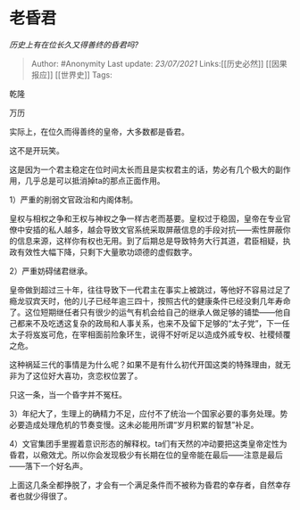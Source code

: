 # 老昏君
*历史上有在位长久又得善终的昏君吗?*

> Author: #Anonymity
> Last update: *23/07/2021*
> Links:[[历史必然]] [[因果报应]] [[世界史]]
> Tags:

乾隆

万历

实际上，在位久而得善终的皇帝，大多数都是昏君。

这不是开玩笑。

这是因为一个君主稳定在位时间太长而且是实权君主的话，势必有几个极大的副作用，几乎总是可以抵消掉ta的那点正面作用。

1）严重的削弱文官政治和内阁体制。

皇权与相权之争和王权与神权之争一样古老而基要。皇权过于稳固，皇帝在专业官僚中安插的私人越多，越会导致文官系统采取屏蔽信息的手段对抗——索性屏蔽你的信息来源，这样你有权也无用。到了后期总是导致特务大行其道，君臣相疑，执政有效性大幅下降，只剩下大量歌功颂德的虚假数字。

2）严重妨碍储君继承。

皇帝做到超过三十年，往往导致下一代君主在事实上被跳过，等他好不容易过足了瘾龙驭宾天时，他的儿子已经年逾三四十，按照古代的健康条件已经没剩几年寿命了。这位短期继任者只有很少的运气有机会给自己的继承人做足够的铺垫——他自己都来不及吃透这复杂的政局和人事关系，也来不及留下足够的“太子党”，下一任太子将岌岌可危，在宰相面前险象环生，说得不好听足以造成外戚专权、社稷倾覆之危。

这种祸延三代的事情是为什么呢？如果不是有什么初代开国这类的特殊理由，就无非为了这位好大喜功，贪恋权位罢了。

只这一条，当一个昏字并不冤枉。

3）年纪大了，生理上的确精力不足，应付不了统治一个国家必要的事务处理。势必要造成处理危机的节奏变慢。这未必能用所谓“岁月积累的智慧”补足。

4）文官集团手里握着意识形态的解释权。ta们有天然的冲动要把这类皇帝定性为昏君，以儆效尤。所以你会发现极少有长期在位的皇帝能在最后——注意是最后——落下一个好名声。

上面这几条全都挣脱了，才会有一个满足条件而不被称为昏君的幸存者，自然幸存者也就少得很了。

